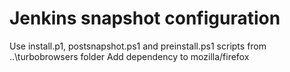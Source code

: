 # Jenkins snapshot configuration
Use install.p1, postsnapshot.ps1 and preinstall.ps1 scripts from ..\turbobrowsers folder
Add dependency to mozilla/firefox
